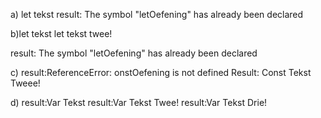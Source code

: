 a) let tekst
result: The symbol "letOefening" has already been declared


b)let tekst
let tekst twee!

result: The symbol "letOefening" has already been declared

c) 
result:ReferenceError: onstOefening is not defined
Result: Const Tekst Tweee!


d)
result:Var Tekst
result:Var Tekst Twee!
result:Var Tekst Drie!
